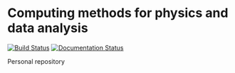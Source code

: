 Computing methods for physics and data analysis
===============================================

[![Build Status](https://travis-ci.com/Dario-Caf/CMPDA.svg?branch=main)](https://travis-ci.com/Dario-Caf/CMPDA)
[![Documentation Status](https://readthedocs.org/projects/cmpda/badge/?version=latest)](https://cmpda.readthedocs.io/en/latest/?badge=latest)

Personal repository
